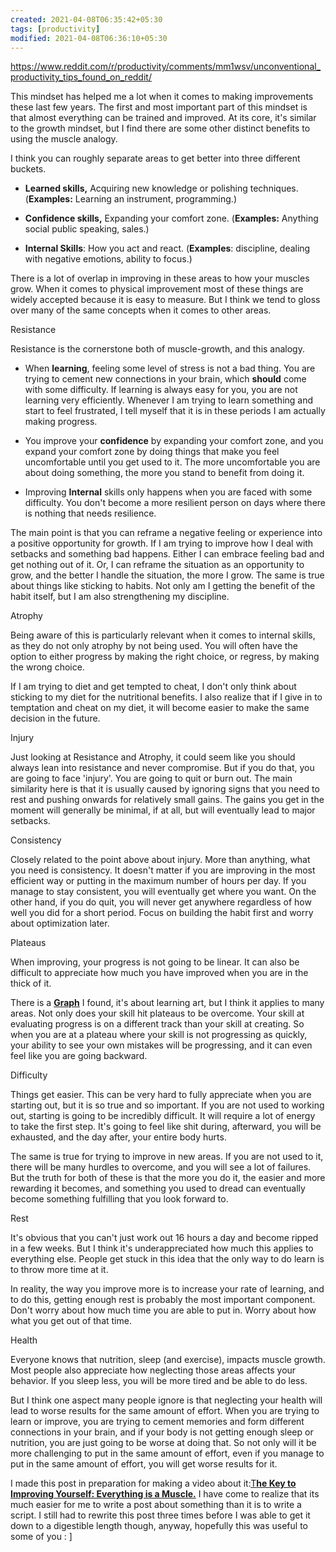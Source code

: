 ```yaml
---
created: 2021-04-08T06:35:42+05:30
tags: [productivity]
modified: 2021-04-08T06:36:10+05:30
---
```


https://www.reddit.com/r/productivity/comments/mm1wsv/unconventional_productivity_tips_found_on_reddit/

This mindset has helped me a lot when it comes to making improvements these last few years. The first and most important part of this mindset is that almost everything can be trained and improved. At its core, it's similar to the growth mindset, but I find there are some other distinct benefits to using the muscle analogy.

I think you can roughly separate areas to get better into three different buckets.

-   **Learned skills,** Acquiring new knowledge or polishing techniques. (**Examples:** Learning an instrument, programming.)
    
-   **Confidence skills,** Expanding your comfort zone. (**Examples:** Anything social public speaking, sales.)
    
-   **Internal Skills**: How you act and react. (**Examples**: discipline, dealing with negative emotions, ability to focus.)
    

There is a lot of overlap in improving in these areas to how your muscles grow. When it comes to physical improvement most of these things are widely accepted because it is easy to measure. But I think we tend to gloss over many of the same concepts when it comes to other areas.

Resistance

Resistance is the cornerstone both of muscle-growth, and this analogy.

-   When **learning**, feeling some level of stress is not a bad thing. You are trying to cement new connections in your brain, which **should** come with some difficulty. If learning is always easy for you, you are not learning very efficiently. Whenever I am trying to learn something and start to feel frustrated, I tell myself that it is in these periods I am actually making progress.
    
-   You improve your **confidence** by expanding your comfort zone, and you expand your comfort zone by doing things that make you feel uncomfortable until you get used to it. The more uncomfortable you are about doing something, the more you stand to benefit from doing it.
    
-   Improving **Internal** skills only happens when you are faced with some difficulty. You don't become a more resilient person on days where there is nothing that needs resilience.
    

The main point is that you can reframe a negative feeling or experience into a positive opportunity for growth. If I am trying to improve how I deal with setbacks and something bad happens. Either I can embrace feeling bad and get nothing out of it. Or, I can reframe the situation as an opportunity to grow, and the better I handle the situation, the more I grow. The same is true about things like sticking to habits. Not only am I getting the benefit of the habit itself, but I am also strengthening my discipline.

Atrophy

Being aware of this is particularly relevant when it comes to internal skills, as they do not only atrophy by not being used. You will often have the option to either progress by making the right choice, or regress, by making the wrong choice.

If I am trying to diet and get tempted to cheat, I don't only think about sticking to my diet for the nutritional benefits. I also realize that if I give in to temptation and cheat on my diet, it will become easier to make the same decision in the future.

Injury

Just looking at Resistance and Atrophy, it could seem like you should always lean into resistance and never compromise. But if you do that, you are going to face 'injury'. You are going to quit or burn out. The main similarity here is that it is usually caused by ignoring signs that you need to rest and pushing onwards for relatively small gains. The gains you get in the moment will generally be minimal, if at all, but will eventually lead to major setbacks.

Consistency

Closely related to the point above about injury. More than anything, what you need is consistency. It doesn't matter if you are improving in the most efficient way or putting in the maximum number of hours per day. If you manage to stay consistent, you will eventually get where you want. On the other hand, if you do quit, you will never get anywhere regardless of how well you did for a short period. Focus on building the habit first and worry about optimization later.

Plateaus

When improving, your progress is not going to be linear. It can also be difficult to appreciate how much you have improved when you are in the thick of it.

There is a [**Graph**](https://onanimation.files.wordpress.com/2014/03/graph.jpg?w=640) I found, it's about learning art, but I think it applies to many areas. Not only does your skill hit plateaus to be overcome. Your skill at evaluating progress is on a different track than your skill at creating. So when you are at a plateau where your skill is not progressing as quickly, your ability to see your own mistakes will be progressing, and it can even feel like you are going backward.

Difficulty

Things get easier. This can be very hard to fully appreciate when you are starting out, but it is so true and so important. If you are not used to working out, starting is going to be incredibly difficult. It will require a lot of energy to take the first step. It's going to feel like shit during, afterward, you will be exhausted, and the day after, your entire body hurts.

The same is true for trying to improve in new areas. If you are not used to it, there will be many hurdles to overcome, and you will see a lot of failures. But the truth for both of these is that the more you do it, the easier and more rewarding it becomes, and something you used to dread can eventually become something fulfilling that you look forward to.

Rest

It's obvious that you can't just work out 16 hours a day and become ripped in a few weeks. But I think it's underappreciated how much this applies to everything else. People get stuck in this idea that the only way to do learn is to throw more time at it.

In reality, the way you improve more is to increase your rate of learning, and to do this, getting enough rest is probably the most important component. Don't worry about how much time you are able to put in. Worry about how what you get out of that time.

Health

Everyone knows that nutrition, sleep (and exercise), impacts muscle growth. Most people also appreciate how neglecting those areas affects your behavior. If you sleep less, you will be more tired and be able to do less.

But I think one aspect many people ignore is that neglecting your health will lead to worse results for the same amount of effort. When you are trying to learn or improve, you are trying to cement memories and form different connections in your brain, and if your body is not getting enough sleep or nutrition, you are just going to be worse at doing that. So not only will it be more challenging to put in the same amount of effort, even if you manage to put in the same amount of effort, you will get worse results for it.

I made this post in preparation for making a video about it:[T**he Key to Improving Yourself: Everything is a Muscle.**](https://youtu.be/K8nfJyeoP20) I have come to realize that its much easier for me to write a post about something than it is to write a script. I still had to rewrite this post three times before I was able to get it down to a digestible length though, anyway, hopefully this was useful to some of you : \]